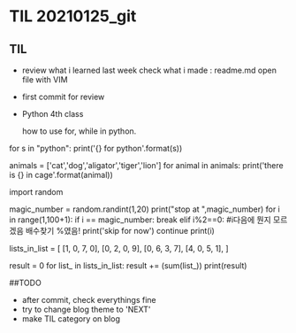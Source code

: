 # TIL 20210125_git

## TIL
- review what i learned last week
  check what i made : readme.md open file with VIM
- first commit for review

- Python 4th class

  how to use for, while in python.



for s in "python":
    print('{} for python'.format(s))



animals = ['cat','dog','aligator','tiger','lion']
for animal in animals:
    print('there is {} in cage'.format(animal))



import random

magic_number = random.randint(1,20)
print("stop at ",magic_number)
for i in range(1,100+1):
    if i == magic_number:
        break
    elif i%2==0:   #i다음에 뭔지 모르겠음 배수찾기 %였음!
        print('skip for now')
        continue
    print(i)



lists_in_list = [
    [1, 0, 7, 0],
    [0, 2, 0, 9],
    [0, 6, 3, 7],
    [4, 0, 5, 1],
]

result = 0
for list_ in lists_in_list:
    result += (sum(list_))
    print(result)



##TODO
- after commit, check everythings fine 
- try to change blog theme to 'NEXT'
- make TIL category on blog
